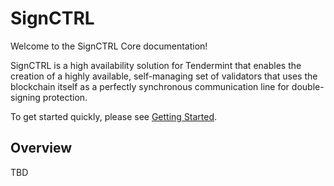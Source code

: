 # SignCTRL

Welcome to the SignCTRL Core documentation!

SignCTRL is a high availability solution for Tendermint that enables the creation of a highly available, self-managing set of validators that uses the blockchain itself as a perfectly synchronous communication line for double-signing protection.

To get started quickly, please see [Getting Started](../guides/README.md).

## Overview

TBD